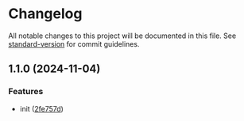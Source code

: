 # Changelog

All notable changes to this project will be documented in this file. See [standard-version](https://github.com/conventional-changelog/standard-version) for commit guidelines.

## 1.1.0 (2024-11-04)


### Features

* init ([2fe757d](https://github.com/RainesG/base-components/commit/2fe757daf1c1df07bacf1c1244bf4bcfe6ec356d))
